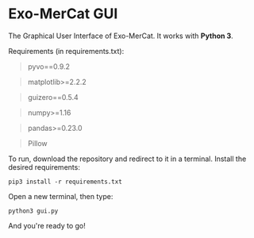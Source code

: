 # Exo-MerCat GUI

The Graphical User Interface of Exo-MerCat. It works with **Python 3**.

Requirements (in requirements.txt):

>  pyvo==0.9.2

> matplotlib>=2.2.2

> guizero==0.5.4

> numpy>=1.16

> pandas>=0.23.0

> Pillow

To run, download the repository and redirect to it in a terminal. Install the desired requirements:

`pip3 install -r requirements.txt `

Open a new terminal, then type:

`python3 gui.py `

And you're ready to go!